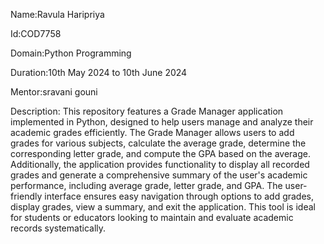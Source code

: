 Name:Ravula Haripriya

Id:COD7758

Domain:Python Programming

Duration:10th May 2024 to 10th June 2024

Mentor:sravani gouni

Description: This repository features a Grade Manager application implemented in Python, designed to help users manage and analyze their academic grades efficiently. The Grade Manager allows users to add grades for various subjects, calculate the average grade, determine the corresponding letter grade, and compute the GPA based on the average. Additionally, the application provides functionality to display all recorded grades and generate a comprehensive summary of the user's academic performance, including average grade, letter grade, and GPA. The user-friendly interface ensures easy navigation through options to add grades, display grades, view a summary, and exit the application. This tool is ideal for students or educators looking to maintain and evaluate academic records systematically.

